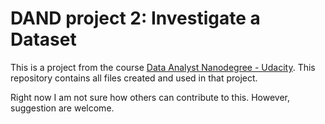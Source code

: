 # DAND project 2: Investigate a Dataset

This is a project from the course [Data Analyst Nanodegree - Udacity](https://www.udacity.com/course/data-analyst-nanodegree--nd002).
This repository contains all files created and used in that project.

Right now I am not sure how others can contribute to this.
However, suggestion are welcome.
